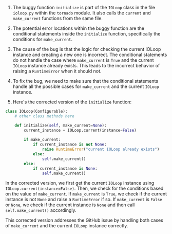 1. The buggy function `initialize` is part of the `IOLoop` class in the file `ioloop.py` within the `tornado` module. It also calls the `current` and `make_current` functions from the same file.

2. The potential error locations within the buggy function are the conditional statements inside the `initialize` function, specifically the conditions for `make_current`.

3. The cause of the bug is that the logic for checking the current IOLoop instance and creating a new one is incorrect. The conditional statements do not handle the case where `make_current` is `True` and the current `IOLoop` instance already exists. This leads to the incorrect behavior of raising a `RuntimeError` when it should not.

4. To fix the bug, we need to make sure that the conditional statements handle all the possible cases for `make_current` and the current `IOLoop` instance.

5. Here's the corrected version of the `initialize` function:

```python
class IOLoop(Configurable):
    # other class methods here

    def initialize(self, make_current=None):
        current_instance = IOLoop.current(instance=False)
        
        if make_current:
            if current_instance is not None:
                raise RuntimeError("current IOLoop already exists")
            else:
                self.make_current()
        else:
            if current_instance is None:
                self.make_current()
```

In the corrected version, we first get the current `IOLoop` instance using `IOLoop.current(instance=False)`. Then, we check for the conditions based on the value of `make_current`. If `make_current` is `True`, we check if the current instance is not `None` and raise a `RuntimeError` if so. If `make_current` is `False` or `None`, we check if the current instance is `None` and then call `self.make_current()` accordingly.

This corrected version addresses the GitHub issue by handling both cases of `make_current` and the current `IOLoop` instance correctly.